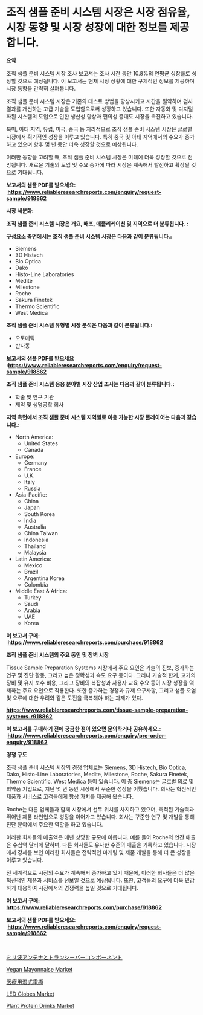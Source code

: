 <p><h1>조직 샘플 준비 시스템 시장은 시장 점유율, 시장 동향 및 시장 성장에 대한 정보를 제공합니다.</h1></p><p><strong>요약</strong></p>
<p><p>조직 샘플 준비 시스템 시장 조사 보고서는 조사 시간 동안 10.8%의 연평균 성장률로 성장할 것으로 예상됩니다. 이 보고서는 현재 시장 상황에 대한 구체적인 정보를 제공하며 시장 동향을 간략히 살펴봅니다.</p><p>조직 샘플 준비 시스템 시장은 기존의 테스트 방법을 향상시키고 시간을 절약하며 검사 결과를 개선하는 고급 기술을 도입함으로써 성장하고 있습니다. 또한 자동화 및 디지털화된 시스템의 도입으로 인한 생산성 향상과 편의성 증대도 시장을 촉진하고 있습니다.</p><p>북미, 아태 지역, 유럽, 미국, 중국 등 지리적으로 조직 샘플 준비 시스템 시장은 글로벌 시장에서 획기적인 성장을 이루고 있습니다. 특히 중국 및 아태 지역에서의 수요가 증가하고 있으며 향후 몇 년 동안 더욱 성장할 것으로 예상됩니다.</p><p>이러한 동향을 고려할 때, 조직 샘플 준비 시스템 시장은 미래에 더욱 성장할 것으로 전망됩니다. 새로운 기술의 도입 및 수요 증가에 따라 시장은 계속해서 발전하고 확장될 것으로 기대됩니다.</p></p>
<p><strong>보고서의 샘플 PDF를 받으세요: &nbsp;<a href="https://www.reliableresearchreports.com/enquiry/request-sample/918862">https://www.reliableresearchreports.com/enquiry/request-sample/918862</a></strong></p>
<p><strong>시장 세분화:</strong></p>
<p><strong> 조직 샘플 준비 시스템 시장은 개요, 배포, 애플리케이션 및 지역으로 더 분류됩니다. :</strong></p>
<p><strong>구성요소 측면에서는 조직 샘플 준비 시스템 시장은 다음과 같이 분류됩니다.:</strong></p>
<p><ul><li>Siemens</li><li>3D Histech</li><li>Bio Optica</li><li>Dako</li><li>Histo-Line Laboratories</li><li>Medite</li><li>Milestone</li><li>Roche</li><li>Sakura Finetek</li><li>Thermo Scientific</li><li>West Medica</li></ul></p>
<p><strong> 조직 샘플 준비 시스템 유형별 시장 분석은 다음과 같이 분류됩니다.:</strong></p>
<p><ul><li>오토매틱</li><li>반자동</li></ul></p>
<p><strong>보고서의 샘플 PDF를 받으세요 :<a href="https://www.reliableresearchreports.com/enquiry/request-sample/918862">https://www.reliableresearchreports.com/enquiry/request-sample/918862</a></strong></p>
<p><strong> 조직 샘플 준비 시스템 응용 분야별 시장 산업 조사는 다음과 같이 분류됩니다.:</strong></p>
<p><ul><li>학술 및 연구 기관</li><li>제약 및 생명공학 회사</li></ul></p>
<p><strong>지역 측면에서 조직 샘플 준비 시스템 지역별로 이용 가능한 시장 플레이어는 다음과 같습니다.:</strong></p>
<p><ul>
    <li>
        North America:
        <ul>
            <li>United States</li>
            <li>Canada</li>
        </ul>
    </li>
    <li>
        Europe:
        <ul>
            <li>Germany</li>
            <li>France</li>
            <li>U.K.</li>
            <li>Italy</li>
            <li>Russia</li>
        </ul>
    </li>
    <li>
        Asia-Pacific:
        <ul>
            <li>China</li>
            <li>Japan</li>
            <li>South Korea</li>
            <li>India</li>
            <li>Australia</li>
            <li>China Taiwan</li>
            <li>Indonesia</li>
            <li>Thailand</li>
            <li>Malaysia</li>
        </ul>
    </li>
    <li>
        Latin America:
        <ul>
            <li>Mexico</li>
            <li>Brazil</li>
            <li>Argentina Korea</li>
            <li>Colombia</li>
        </ul>
    </li>
    <li>
        Middle East & Africa:
        <ul>
            <li>Turkey</li>
            <li>Saudi</li>
            <li>Arabia</li>
            <li>UAE</li>
            <li>Korea</li>
        </ul>
    </li>
    </ul></p>
<p><strong>이 보고서 구매: &nbsp;<a href="https://www.reliableresearchreports.com/purchase/918862">https://www.reliableresearchreports.com/purchase/918862</a></strong></p>
<p><strong>조직 샘플 준비 시스템의 주요 동인 및 장벽 시장</strong></p>
<p><p>Tissue Sample Preparation Systems 시장에서 주요 요인은 기술의 진보, 증가하는 연구 및 진단 활동, 그리고 높은 정확성과 속도 요구 등이다. 그러나 기술적 한계, 고가의 장비 및 유지 보수 비용, 그리고 장비의 복잡성과 사용자 교육 수요 등이 시장 성장을 억제하는 주요 요인으로 작용한다. 또한 증가하는 경쟁과 규제 요구사항, 그리고 샘플 오염 및 오류에 대한 우려와 같은 도전을 극복해야 하는 과제가 있다.</p></p>
<p><strong><a href="https://www.reliableresearchreports.com/tissue-sample-preparation-systems-r918862">https://www.reliableresearchreports.com/tissue-sample-preparation-systems-r918862</a></strong></p>
<p><strong>이 보고서를 구매하기 전에 궁금한 점이 있으면 문의하거나 공유하세요.: &nbsp;<a href="https://www.reliableresearchreports.com/enquiry/pre-order-enquiry/918862">https://www.reliableresearchreports.com/enquiry/pre-order-enquiry/918862</a></strong></p>
<p><strong>경쟁 구도</strong></p>
<p><p>조직 샘플 준비 시스템 시장의 경쟁 업체로는 Siemens, 3D Histech, Bio Optica, Dako, Histo-Line Laboratories, Medite, Milestone, Roche, Sakura Finetek, Thermo Scientific, West Medica 등이 있습니다. 이 중 Siemens는 글로벌 의료 및 의약품 기업으로, 지난 몇 년 동안 시장에서 꾸준한 성장을 이뤘습니다. 회사는 혁신적인 제품과 서비스로 고객들에게 항상 가치를 제공해 왔습니다.</p><p>Roche는 다른 업체들과 함께 시장에서 선두 위치를 차지하고 있으며, 축적된 기술력과 뛰어난 제품 라인업으로 성장을 이어가고 있습니다. 회사는 꾸준한 연구 및 개발을 통해 진단 분야에서 주요한 역할을 하고 있습니다.</p><p>이러한 회사들의 매출액은 매년 상당한 규모에 이릅니다. 예를 들어 Roche의 연간 매출은 수십억 달러에 달하며, 다른 회사들도 유사한 수준의 매출을 기록하고 있습니다. 시장에서 강세를 보인 이러한 회사들은 전략적인 마케팅 및 제품 개발을 통해 더 큰 성장을 이루고 있습니다.</p><p>전 세계적으로 시장의 수요가 계속해서 증가하고 있기 때문에, 이러한 회사들은 더 많은 혁신적인 제품과 서비스를 선보일 것으로 예상됩니다. 또한, 고객들의 요구에 더욱 민감하게 대응하여 시장에서의 경쟁력을 높일 것으로 기대됩니다.</p></p>
<p><strong>이 보고서 구매: &nbsp; <a href="https://www.reliableresearchreports.com/purchase/918862">https://www.reliableresearchreports.com/purchase/918862</a></strong></p>
<p><strong>보고서의 샘플 PDF를 받으세요: &nbsp;<a href="https://www.reliableresearchreports.com/enquiry/request-sample/918862">https://www.reliableresearchreports.com/enquiry/request-sample/918862</a></strong><strong></strong></p>
<p>&nbsp;</p>
<p><p><a href="https://github.com/mohamedbakry57/Market-Research-Report-List-4/blob/main/725203181256.md">ミリ波アンテナとトランシーバーコンポーネント</a></p><p><a href="https://www.linkedin.com/pulse/vegan-mayonnaise-market-research-report-its-history-forecast-pqkuc?trackingId=rxZW61IcggKQG4L%2Fgg8CZQ%3D%3D">Vegan Mayonnaise Market</a></p><p><a href="https://github.com/zjkmgcs938405/Market-Research-Report-List-2/blob/main/887742681265.md">医療用湿式電極</a></p><p><a href="https://www.linkedin.com/pulse/led-globes-market-share-evolution-growth-trends-2024-z7tte?trackingId=xJGmQ9A0KaTxaIbn8zP5ow%3D%3D">LED Globes Market</a></p><p><a href="https://github.com/markusgodoy/Market-Research-Report-List-3/blob/main/plant-protein-drinks-market.md">Plant Protein Drinks Market</a></p></p>